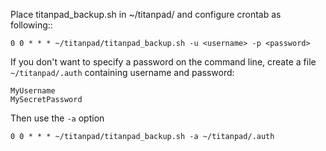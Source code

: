 Place titanpad_backup.sh in ~/titanpad/ and configure crontab as following::
	
	0 0 * * * ~/titanpad/titanpad_backup.sh -u <username> -p <password>

If you don't want to specify a password on the command line, create a file `~/titanpad/.auth` containing username and password:

```
MyUsername
MySecretPassword
```

Then use the `-a` option

	0 0 * * * ~/titanpad/titanpad_backup.sh -a ~/titanpad/.auth
